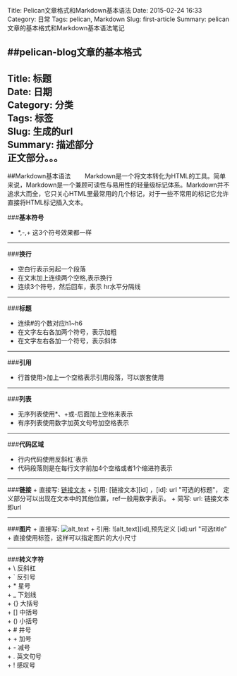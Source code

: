 Title: Pelican文章格式和Markdown基本语法
Date: 2015-02-24 16:33
Category: 日常
Tags: pelican, Markdown
Slug: first-article
Summary: pelican文章的基本格式和Markdown基本语法笔记

##pelican-blog文章的基本格式  
---
Title: 标题  
Date: 日期  
Category: 分类  
Tags: 标签  
Slug: 生成的url  
Summary: 描述部分  
正文部分。。。 
---

##Markdown基本语法
&emsp;&emsp;Markdown是一个将文本转化为HTML的工具。简单来说，Markdown是一个兼顾可读性与易用性的轻量级标记体系。Markdown并不追求大而全，它只关心HTML里最常用的几个标记，对于一些不常用的标记它允许直接将HTML标记插入文本。  
  
  
###__基本符号__
+ *,-,+ 这3个符号效果都一样

---
###__换行__
+ 空白行表示另起一个段落
+ 在文末加上连续两个空格,表示换行
+ 连续3个符号，然后回车，表示 hr水平分隔线

---
###__标题__
+ 连续#的个数对应h1~h6
+ 在文字左右各加两个符号，表示加粗
+ 在文字左右各加一个符号，表示斜体

---
###__引用__
+ 行首使用>加上一个空格表示引用段落，可以嵌套使用

---
###__列表__
+ 无序列表使用*、+或-后面加上空格来表示
+ 有序列表使用数字加英文句号加空格表示

---
###__代码区域__
+ 行内代码使用反斜杠`表示
+ 代码段落则是在每行文字前加4个空格或者1个缩进符表示

---
###__链接__
    + 直接写: [链接文本](url "可选的标题")
    + 引用: [链接文本][id] ，[id]: url "可选的标题"， 定义部分可以出现在文本中的其他位置，ref一般用数字表示。
    + 简写: url: <url> 链接文本即url

---
###__图片__
	+ 直接写: ![alt_text](url "可选的title")
	+ 引用: ![alt_text][id],预先定义 [id]:url "可选title"
	+ 直接使用<img>标签，这样可以指定图片的大小尺寸

---
###__转义字符__  
	+ \\ 反斜杠  
	+ \` 反引号  
	+ \* 星号  
	+ \_ 下划线  
	+ \{\} 大括号  
	+ \[\] 中括号  
	+ \(\) 小括号  
	+ \# 井号  
	+ \+ 加号  
	+ \- 减号  
	+ \. 英文句号  
	+ \! 感叹号  